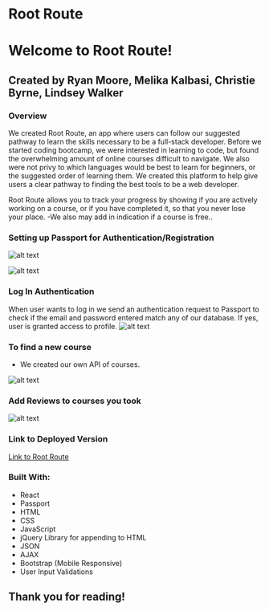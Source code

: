 # Root Route

# Welcome to Root Route!

## Created by Ryan Moore, Melika Kalbasi, Christie Byrne, Lindsey Walker

### Overview
We created Root Route, an app where users can follow our suggested pathway to learn the skills necessary to be a full-stack developer. Before we started coding bootcamp, we were interested in learning to code, but found the overwhelming amount of online courses difficult to navigate. We also were not privy to which languages would be best to learn for beginners, or the suggested order of learning them. We created this platform to help give users a clear pathway to finding the best tools to be a web developer.

Root Route allows you to track your progress by showing if you are actively working on a course, or if you have completed it, so that you never lose your place. 
-We also may add in indication if a course is free..

 ### Setting up Passport for Authentication/Registration

![alt text](.png)

![alt text](.png)

### Log In Authentication

When user wants to log in we send an authentication request to Passport to check if the email and password entered match any of our database. If yes, user is granted access to profile.
![alt text](.png)

 ### To find a new course 
<ul>
 <li>We created our own API of courses.</li>
</ul>

![alt text](.png)


### Add Reviews to courses you took

![alt text](.png)


### Link to Deployed Version

[Link to Root Route]()

### Built With:
* React
* Passport
* HTML
* CSS
* JavaScript
* jQuery Library for appending to HTML
* JSON
* AJAX
* Bootstrap (Mobile Responsive)
* User Input Validations


## Thank you for reading! 



